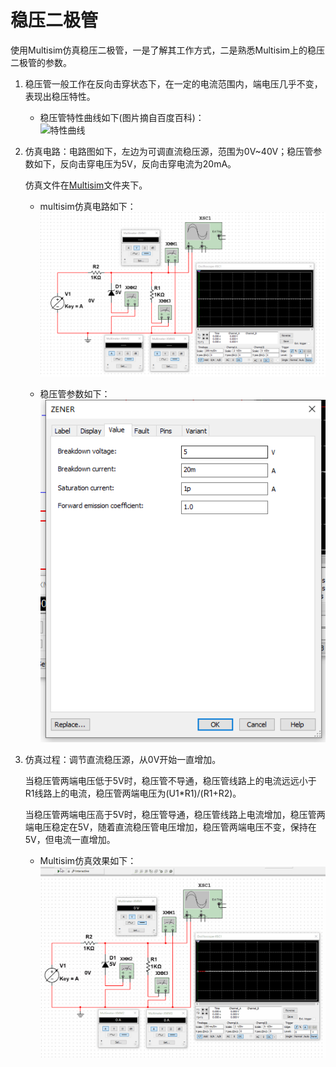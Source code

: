# 稳压二极管

使用Multisim仿真稳压二极管，一是了解其工作方式，二是熟悉Multisim上的稳压二极管的参数。  

1. 稳压管一般工作在反向击穿状态下，在一定的电流范围内，端电压几乎不变，表现出稳压特性。  

    * 稳压管特性曲线如下(图片摘自百度百科)：  
    ![特性曲线](https://gss0.bdstatic.com/-4o3dSag_xI4khGkpoWK1HF6hhy/baike/c0%3Dbaike80%2C5%2C5%2C80%2C26/sign=8cc5ea4cd72a283457ab3e593adca28f/c8177f3e6709c93d9c53f4a69c3df8dcd100543a.jpg)

2. 仿真电路：电路图如下，左边为可调直流稳压源，范围为0V~40V；稳压管参数如下，反向击穿电压为5V，反向击穿电流为20mA。  

    仿真文件在[Multisim](./Multisim)文件夹下。  

    * multisim仿真电路如下：  
    ![电路图](./img/Circuit_diagram.png)

    * 稳压管参数如下：  
    ![稳压管参数](./img/Zener_parameters.png)

3. 仿真过程：调节直流稳压源，从0V开始一直增加。  

    当稳压管两端电压低于5V时，稳压管不导通，稳压管线路上的电流远远小于R1线路上的电流，稳压管两端电压为(U1*R1)/(R1+R2)。  

    当稳压管两端电压高于5V时，稳压管导通，稳压管线路上电流增加，稳压管两端电压稳定在5V，随着直流稳压管电压增加，稳压管两端电压不变，保持在5V，但电流一直增加。  

    * Multisim仿真效果如下：  
    ![仿真gif](./img/Zener_diode_multisim.gif)
